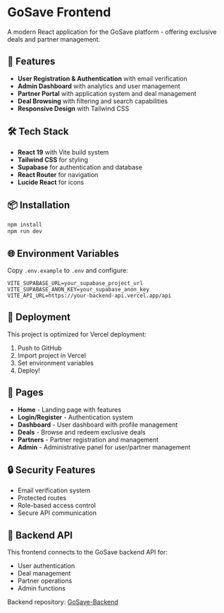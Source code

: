 # GoSave Frontend

A modern React application for the GoSave platform - offering exclusive deals and partner management.

## 🚀 Features

- **User Registration & Authentication** with email verification
- **Admin Dashboard** with analytics and user management
- **Partner Portal** with application system and deal management
- **Deal Browsing** with filtering and search capabilities
- **Responsive Design** with Tailwind CSS

## 🛠 Tech Stack

- **React 19** with Vite build system
- **Tailwind CSS** for styling
- **Supabase** for authentication and database
- **React Router** for navigation
- **Lucide React** for icons

## 📦 Installation

```bash
npm install
npm run dev
```

## 🌐 Environment Variables

Copy `.env.example` to `.env` and configure:

```env
VITE_SUPABASE_URL=your_supabase_project_url
VITE_SUPABASE_ANON_KEY=your_supabase_anon_key
VITE_API_URL=https://your-backend-api.vercel.app/api
```

## 🚀 Deployment

This project is optimized for Vercel deployment:

1. Push to GitHub
2. Import project in Vercel
3. Set environment variables
4. Deploy!

## 📱 Pages

- **Home** - Landing page with features
- **Login/Register** - Authentication system
- **Dashboard** - User dashboard with profile management
- **Deals** - Browse and redeem exclusive deals
- **Partners** - Partner registration and management
- **Admin** - Administrative panel for user/partner management

## 🔒 Security Features

- Email verification system
- Protected routes
- Role-based access control
- Secure API communication

## 🎯 Backend API

This frontend connects to the GoSave backend API for:

- User authentication
- Deal management
- Partner operations
- Admin functions

Backend repository: [GoSave-Backend](https://github.com/ibn-e-Muhammad/Gosave2)
